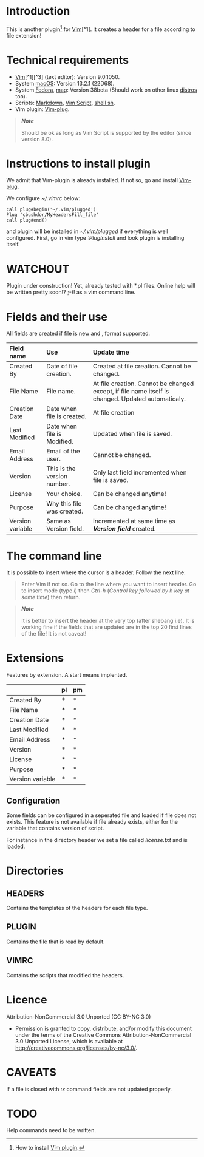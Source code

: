 # Introduction
This is another plugin[^2] for [Vim](https://en.wikipedia.org/wiki/Vim_(text_editor))[^1]. It creates a header for a file according to file extension! 


# Technical requirements

- [Vim](https://en.wikipedia.org/wiki/Vim_(text_editor))[^1][^3] (text editor): Version 9.0.1050.
- System [macOS](https://en.wikipedia.org/wiki/MacOS): Version 13.2.1 (22D68).
- System [Fedora](https://getfedora.org/), [mag](https://fedoramagazine.org/): Version 38beta (Should work on other linux [distros](https://en.wikipedia.org/wiki/List_of_Linux_distributions) too).
- Scripts: [Markdown](https://en.wikipedia.org/wiki/Markdown), [Vim Script](https://en.wikipedia.org/wiki/Vim_(text_editor)#Vim_script), [shell sh](https://en.wikipedia.org/wiki/Unix_shell).
- Vim plugin: [Vim-plug](https://github.com/junegunn/vim-plug).

[^1]: About [Vim](https://www.vim.org/about.php).
[^2]: How to install [Vim plugin](https://linuxhandbook.com/install-vim-plugins/).
[^3]: This code was based on [Vi and Vim Autocommand](https://www.thegeekstuff.com/2008/12/vi-and-vim-autocommand-3-steps-to-add-custom-header-to-your-file/).

>***Note***
>
> Should be ok as long as Vim Script is supported by the editor (since version 8.0).

# Instructions to install plugin
We admit that Vim-plugin is already installed. If not so, go and install [Vim-plug](https://github.com/junegunn/vim-plug).

We configure *~/.vimrc* below:

```
call plug#begin('~/.vim/plugged')
Plug 'cbushdor/MyHeadersFill_file'
call plug#end()
```

and plugin will be installed in *~/.vim/plugged* if everything is well configured. First, go in vim type *:PlugInstall* and look plugin is installing itself.

# WATCHOUT
Plugin under construction! 
Yet, already tested with *.pl files. Online help will be written pretty soon!? ;-)! as a vim command line.



# Fields and their use

All fields are created if file is new and , format supported.

| Field name     | Use      | Update time |
| :--- | :--- | :--- |
| Created By | Date of file creation.| Created at file creation. Cannot be changed. |
| File Name | File name. | At file creation. Cannot be changed except, if file name itself is changed. Updated automaticaly. |
| Creation Date | Date when file is created. | At file creation|
| Last Modified | Date when file is Modified. | Updated when file is saved. |
| Email Address | Email of the user. | Cannot be changed. |
| Version | This is the version number. | Only last field incremented when file is saved. |
| License | Your choice. | Can be changed anytime! |
| Purpose | Why this file was created. |  Can be changed anytime! |
| Version variable  | Same as Version field. | Incremented at same time as ***Version field*** created. |

# The command line

It is possible to insert where the cursor is a header. Follow the next line:
> Enter Vim if not so. Go to the line where you want to insert header.
> Go to insert mode (type *i*) then *Ctrl-h* (*Control key followed by h key at same time*) then return.

>***Note***
>
> It is better to insert the header at the very top (after shebang i.e). 
> It is working fine if the fields that are updated are in the top 20 first lines of the file!
> It is not caveat!

# Extensions

Features by extension. A start means implented.

|      | pl      |pm |
| --- | --- | --- |
| Created By | * | * |
| File Name | * | * |
| Creation Date | * | * |
| Last Modified | * | * |
| Email Address | * | * |
| Version | * | * |
| License | * | * |
| Purpose | * | * |
| Version variable  | * | * |

## Configuration

Some fields can be configured in a seperated file and loaded if file does not exists. This feature is not available if file already exists, either for the variable that contains version of script.

For instance in the directory header we set a file called *license.txt* and is loaded.

# Directories


## HEADERS
Contains the templates of the headers for each file type.

## PLUGIN
Contains the file that is read by default.

## VIMRC
Contains the scripts that modified the headers.  

# Licence

Attribution-NonCommercial 3.0 Unported (CC BY-NC 3.0)
* 	Permission is granted to copy, distribute, and/or modify this document under the terms of the Creative Commons Attribution-NonCommercial 3.0
 	Unported License, which is available at http://creativecommons.org/licenses/by-nc/3.0/.

# CAVEATS

<!--
If several files are opened in the same vim, headers might not be updated properly when file are saved.
-->

If a file is closed with *:x* command fields are not updated properly.


# TODO

Help commands need to be written.
